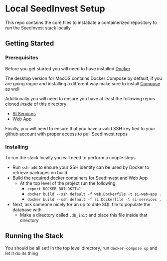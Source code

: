 # Local SeedInvest Setup

This repo contains the core files to instatiate a containerized repository to run the SeedInvest stack locally

## Getting Started

### Prerequisites

Before you get started you will need to have installed [Docker](https://docs.docker.com/v17.09/engine/installation/) 

The desktop version for MacOS contains Docker Compose by default, if you are going rogue and installing a different way make sure to install [Compose](https://docs.docker.com/compose/install/) as well

Additionally you will need to ensure you have at least the following repos cloned *inside* of this directory

- [SI Services](https://github.com/seedinvest/seedinvest)
- [Web App](https://github.com/seedinvest/webapp)

Finally, you will need to ensure that you have a valid SSH key tied to your github account with proper access to pull SeedInvest repos

### Installing

To run the stack locally you will need to perform a couple steps

- Run `ssh-add` to ensure your SSH identity can be used by Docker to retrieve packages on build
- Build the required docker containers for SeedInvest and Web App
  - At the top level of the project run the following
    - `export DOCKER_BUILDKIT=1`
    - `docker build --ssh default -f web.Dockerfile -t si-web-app .`
    - `docker build --ssh default -f si.Dockerfile -t si-services .`
- Next, ask someone nicely for an up to date SQL file to populate the database with
  - Make a directory called `.db_init` and place this file inside that directory
  
## Running the Stack

You should be all set!  In the top level directory, run `docker-compose up` and let it do its thing
